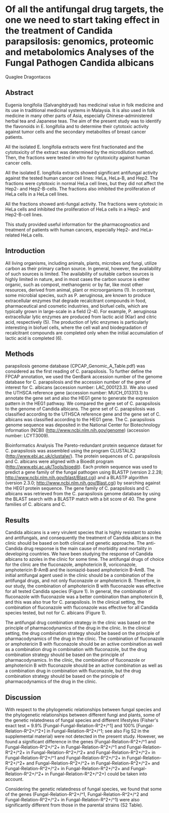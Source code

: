 # Of all the antifungal drug targets, the one we need to start taking effect in the treatment of Candida parapsilosis: genomics, proteomic and metabolomics Analyses of the Fungal Pathogen Candida albicans
Quaglee Dragontacos


## Abstract
Eugenia longifolia (Salvangitdryad) has medicinal value in folk medicine and its use in traditional medicinal systems in Malaysia. It is also used in folk medicine in many other parts of Asia, especially Chinese-administered herbal tea and Japanese teas. The aim of the present study was to identify the flavonoids in E. longifolia and to determine their cytotoxic activity against tumor cells and the secondary metabolites of breast cancer patients.

All the isolated E. longifolia extracts were first fractionated and the cytotoxicity of the extract was determined by the microdilution method. Then, the fractions were tested in vitro for cytotoxicity against human cancer cells.

All the isolated E. longifolia extracts showed significant antifungal activity against the tested human cancer cell lines: HeLa, HeLa-B, and Hep2. The fractions were cytotoxic in normal HeLa cell lines, but they did not affect the Hep2- and Hep2-B-cells. The fractions also inhibited the proliferation of HeLa cells in a HeLa cell lines.

All the fractions showed anti-fungal activity. The fractions were cytotoxic in HeLa cells and inhibited the proliferation of HeLa cells in a Hep2- and Hep2-B-cell lines.

This study provided useful information for the pharmacognostics and treatment of patients with human cancers, especially Hep2- and HeLa-related HeLa cells.


## Introduction
All living organisms, including animals, plants, microbes and fungi, utilize carbon as their primary carbon source. In general, however, the availability of such sources is limited. The availability of suitable carbon sources is highly limited in nature, and in most cases the carbon source is either organic, such as compost, methanogenic or by far, like most other resources, derived from animal, plant or microorganisms (1). In contrast, some microbial species, such as P. aeruginosa, are known to produce extracellular enzymes that degrade recalcitrant compounds in food, pharmaceutical and cosmetic industries, and biofuel cells, which are typically grown in large-scale in a field (2-4). For example, P. aeruginosa extracellular lytic enzymes are produced from lactic acid (Klar) and citric acid, respectively (5). The production of lytic enzymes is particularly interesting in biofuel cells, where the cell wall and biodegradation of recalcitrant compounds are completed only when the initial accumulation of lactic acid is completed (6).


## Methods
parapsilosis genome database (CPCAP_Genomic_A_Table.pdf) was considered as the first reading of C. parapsilosis. To further define the FPCAP annotation, we used the GenBank accession number of the genome database for C. parapsilosis and the accession number of the gene of interest for C. albicans (accession number: LAC_000123.3). We also used the UTHSCA reference gene (accession number: MUCH_013313.1) to annotate the gene set and also the HEG1 gene to generate the expression pattern in the HEG1 pathway. We compared the gene set of C. parapsilosis to the genome of Candida albicans. The gene set of C. parapsilosis was classified according to the UTHSCA reference gene and the gene set of C. albicans was classified according to the HEG1 gene. The C. parapsilosis genome sequence was deposited in the National Center for Biotechnology Information (NCBI) (http://www.ncbi.nlm.nih.gov/genome) (accession number: LCYT3009).

Bioinformatics Analysis
The Pareto-redundant protein sequence dataset for C. parapsilosis was assembled using the program CLUSTALX2 (http://www.ebi.ac.uk/clustalw/). The protein sequences of C. parapsilosis and C. albicans were aligned with a Bioedit program (http://www.ebi.ac.uk/Tools/bioedit). Each protein sequence was used to predict a gene family of the fungal pathogen using BLASTP (version 2.2.28; http://www.ncbi.nlm.nih.gov/blast/Blast.cgi) and a BLASTP algorithm (version 2.3.0; http://www.ncbi.nlm.nih.gov/Blast.cgi) by searching against the HEG1 protein sequence. The gene family of C. parapsilosis and C. albicans was retrieved from the C. parapsilosis genome database by using the BLAST search with a BLASTP match with a bit score of 40. The gene families of C. albicans and C.


## Results
Candida albicans is a very virulent species that is highly resistant to azoles and antifungals, and consequently the treatment of Candida albicans in the clinic should be based on both clinical and genetic approache. The anti-Candida drug response is the main cause of morbidity and mortality in developing countries. We have been studying the response of Candida albicans to azoles in the clinic for some time. The antifungal drugs of choice for the clinic are the fluconazole, amphotericin B, voriconazole, amphotericin B-AmB and the isoniazid-based amphotericin B-AmB. The initial antifungal agent used in the clinic should be a combination of the antifungal drugs, and not only fluconazole or amphotericin B. Therefore, in our study, the combination of amphotericin B with fluconazole was effective for all tested Candida species (Figure 1). In general, the combination of fluconazole with fluconazole was a better combination than amphotericin B, and this was also true for C. parapsilosis. In the clinical setting, the combination of fluconazole with fluconazole was effective for all Candida species tested, but not for C. albicans (Figure 1).

The antifungal drug combination strategy in the clinic was based on the principle of pharmacodynamics of the drug in the clinic. In the clinical setting, the drug combination strategy should be based on the principle of pharmacodynamics of the drug in the clinic. The combination of fluconazole or amphotericin B with fluconazole should be an active combination as well as a combination drug in combination with fluconazole, but the drug combination strategy should be based on the principle of pharmacodynamics. In the clinic, the combination of fluconazole or amphotericin B with fluconazole should be an active combination as well as a combination drug in combination with fluconazole, but the drug combination strategy should be based on the principle of pharmacodynamics of the drug in the clinic.


## Discussion

With respect to the phylogenetic relationships between fungal species and the phylogenetic relationships between different fungi and plants, some of the genetic relatedness of fungal species and different lifestyles (Fisher's exact test = 9.9% [Fungal-Fungal-Relation-R^2+/^1] and 100% [Fungal-Relation-R^2+/^2+] in Fungal-Relation-R^2+/^1; see also Fig S2 in the supplemental material) were not detected in the present study. However, we found a significant difference in the genes (Fungal-Relation-R^2+/^1 and Fungal-Relation-R^2+/^2+ in Fungal-Relation-R^2+/^1 and Fungal-Relation-R^2+/^2+ in Fungal-Relation-R^2+/^2+ and Fungal-Relation-R^2+/^2+ in Fungal-Relation-R^2+/^1 and Fungal-Relation-R^2+/^2+ in Fungal-Relation-R^2+/^2+ and Fungal-Relation-R^2+/^2+ in Fungal-Relation-R^2+/^2+ and Fungal-Relation-R^2+/^2+ in Fungal-Relation-R^2+/^2+ and Fungal-Relation-R^2+/^2+ in Fungal-Relation-R^2+/^2+) could be taken into account.

Considering the genetic relatedness of fungal species, we found that some of the genes (Fungal-Relation-R^2+/^1, Fungal-Relation-R^2+/^2 and Fungal-Relation-R^2+/^2+ in Fungal-Relation-R^2+/^1) were also significantly different from those in the parental strains (S2 Table).

